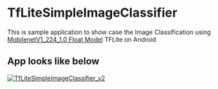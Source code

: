 # TfLiteSimpleImageClassifier
This is sample application to show case the Image Classification using [MobilenetV1_224_1.0 Float Model](https://arxiv.org/pdf/1704.04861.pdf) TFLite on Android

## App looks like below
[![TfLiteSimpleImageClassifier_v2](http://img.youtube.com/vi/xI5egIumB7E/0.jpg)](http://www.youtube.com/watch?v=xI5egIumB7E "TfLiteSimpleImageClassifier_v2")
